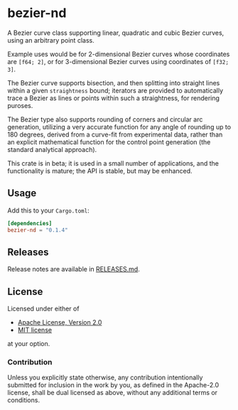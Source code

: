 # bezier-nd

A Bezier curve class supporting linear, quadratic and cubic Bezier curves,
using an arbitrary point class.

Example uses would be for 2-dimensional Bezier curves whose
coordinates are `[f64; 2]`, or for 3-dimensional Bezier curves using
coordinates of `[f32; 3]`.

The Bezier curve supports bisection, and then splitting into straight
lines within a given `straightness` bound; iterators are provided to
automatically trace a Bezier as lines or points within such a
straightness, for rendering puroses.

The Bezier type also supports rounding of corners and circular arc
generation, utilizing a very accurate function for any angle of
rounding up to 180 degrees, derived from a curve-fit from experimental
data, rather than an explicit mathematical function for the control
point generation (the standard analytical approach).

This crate is in beta; it is used in a small number of applications,
and the functionality is mature; the API is stable, but may be enhanced.

## Usage

Add this to your `Cargo.toml`:

```toml
[dependencies]
bezier-nd = "0.1.4"
```

## Releases

Release notes are available in [RELEASES.md](RELEASES.md).

## License

Licensed under either of

 * [Apache License, Version 2.0](http://www.apache.org/licenses/LICENSE-2.0)
 * [MIT license](http://opensource.org/licenses/MIT)

at your option.

### Contribution

Unless you explicitly state otherwise, any contribution intentionally submitted
for inclusion in the work by you, as defined in the Apache-2.0 license, shall be
dual licensed as above, without any additional terms or conditions.
